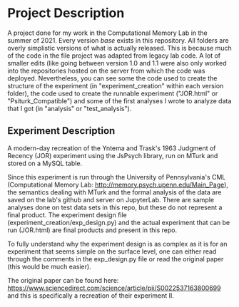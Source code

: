 # **Project Description**

A project done for my work in the Computational Memory Lab in the summer of 2021. 
Every version _base_ exists in this repository. 
All folders are overly simplistic versions of what is actually released. 
This is because much of the code in the file project was adapted from legacy lab code. 
A lot of smaller edits (like going between version 1.0 and 1.1 were also only worked into the repositories hosted on the server from which the code was deployed. 
Nevertheless, you can see some the code used to create the structure of the experiment (in "experiment_creation" within each version folder), the code used to create the runnable experiment ("JOR.html" or "Psiturk_Compatible") and some of the first analyses I wrote to analyze data that I got (in "analysis" or "test_analysis").

## Experiment Description

A modern-day recreation of the Yntema and Trask's 1963 Judgment of Recency (JOR) experiment using the JsPsych library, run on MTurk and stored on a MySQL table.

Since this experiment is run through the University of Pennsylvania's CML (Computational Memory Lab: http://memory.psych.upenn.edu/Main_Page), the semantics
dealing with MTurk and the formal analysis of the data are saved on the lab's github and server on JupyterLab. There are sample analyses done on test data sets
in this repo, but these do not represent a final product. The experiment design file (experiment_creation/exp_design.py) and the actual experiment that can be 
run (JOR.html) are final products and present in this repo. 

To fully understand why the experiment design is as complex as it is for an experiment that seems simple on the surface level, one can either read through the
comments in the exp_design.py file or read the original paper (this would be much easier).

The original paper can be found here: https://www.sciencedirect.com/science/article/pii/S0022537163800699 and this is specifically a recreation of their experiment II.

